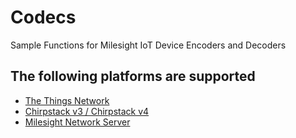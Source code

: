 # Codecs

Sample Functions for Milesight IoT Device Encoders and Decoders

## The following platforms are supported

- [The Things Network](https://www.thethingsnetwork.org)
- [Chirpstack v3 / Chirpstack v4](https://www.chirpstack.io)
- [Milesight Network Server](https://www.milesight.com/iot/#lorawan-gateway)
